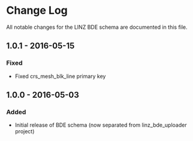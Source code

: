 # Change Log

All notable changes for the LINZ BDE schema are documented in this file.

## 1.0.1 - 2016-05-15
### Fixed
- Fixed crs_mesh_blk_line primary key

## 1.0.0 - 2016-05-03
### Added
- Initial release of BDE schema (now separated from linz_bde_uploader project)

